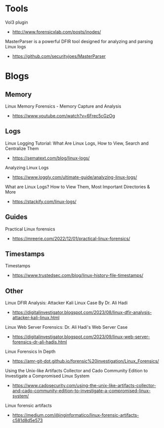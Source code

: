 # Tools

Vol3 plugin
- http://www.forensicxlab.com/posts/inodes/

MasterParser is a powerful DFIR tool designed for analyzing and parsing Linux logs
- https://github.com/securityjoes/MasterParser

# Blogs

## Memory

 Linux Memory Forensics - Memory Capture and Analysis 
- https://www.youtube.com/watch?v=6Frec5cGzOg

## Logs

Linux Logging Tutorial: What Are Linux Logs, How to View, Search and Centralize Them
- https://sematext.com/blog/linux-logs/

Analyzing Linux Logs
- https://www.loggly.com/ultimate-guide/analyzing-linux-logs/

What are Linux Logs? How to View Them, Most Important Directories & More
- https://stackify.com/linux-logs/

## Guides

Practical Linux forensics
- https://mreerie.com/2022/12/01/practical-linux-forensics/

## Timestamps

Timestamps
- https://www.trustedsec.com/blog/linux-history-file-timestamps/

## Other

Linux DFIR Analysis: Attacker Kali Linux Case By Dr. Ali Hadi
- https://digitalinvestigator.blogspot.com/2023/08/linux-dfir-analysis-attacker-kali-linux.html

Linux Web Server Forensics: Dr. Ali Hadi's Web Server Case
- https://digitalinvestigator.blogspot.com/2023/09/linux-web-server-forensics-dr-ali-hadis.html

Linux Forensics In Depth
- https://amr-git-dot.github.io/forensic%20investigation/Linux_Forensics/

Using the Unix-like Artifacts Collector and Cado Community Edition to Investigate a Compromised Linux System
- https://www.cadosecurity.com/using-the-unix-like-artifacts-collector-and-cado-community-edition-to-investigate-a-compromised-linux-system/

Linux forensic artifacts
- https://medium.com/@inginformatico/linux-forensic-artifacts-c581d8d5e573
